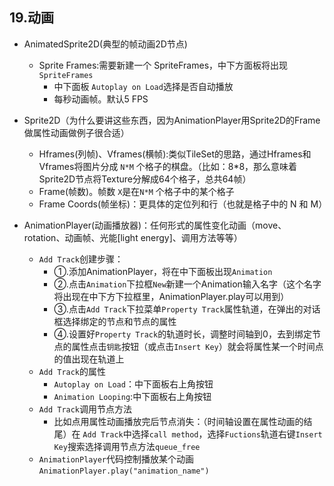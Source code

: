 ## 19.动画
- AnimatedSprite2D(典型的帧动画2D节点)
    - Sprite Frames:需要新建一个 SpriteFrames，中下方面板将出现 `SpriteFrames`
        - 中下面板 `Autoplay on Load`选择是否自动播放
        - 每秒动画帧。默认5 FPS

- Sprite2D（为什么要讲这些东西，因为AnimationPlayer用Sprite2D的Frame做属性动画做例子很合适）
    - Hframes(列帧)、Vframes(横帧):类似TileSet的思路，通过Hframes和Vframes将图片分成 `N*M` 个格子的棋盘。（比如：8*8，那么意味着Sprite2D节点将Texture分解成64个格子，总共64帧）
    - Frame(帧数)。帧数 `X`是在`N*M` 个格子中的某个格子
    - Frame Coords(帧坐标)：更具体的定位列和行（也就是格子中的 N 和 M）
- <a id='section19.3'>AnimationPlayer(动画播放器)</a>：任何形式的属性变化动画（move、rotation、动画帧、光能[light energy]、调用方法等等）
    - `Add Track`创建步骤：
        - ①.添加AnimationPlayer，将在中下面板出现`Animation`
        - ②.点击`Animation`下拉框`New`新建一个Animation输入名字（这个名字将出现在中下方下拉框里，AnimationPlayer.play可以用到）
        - ③.点击`Add Track`下拉菜单`Property Track`属性轨道，在弹出的对话框选择绑定的节点和节点的属性
        - ④.设置好`Property Track`的轨道时长，调整时间轴到0，去到绑定节点的属性点击`钥匙`按钮（或点击`Insert Key`）就会将属性某一个时间点的值出现在轨道上
    - `Add Track`的属性
        - `Autoplay on Load`：中下面板右上角按钮
        - `Animation Looping`:中下面板右上角按钮
    - `Add Track`调用节点方法
        - 比如点用属性动画播放完后节点消失：（时间轴设置在属性动画的结尾）在 `Add Track`中选择`call method`，选择`Fuctions`轨道右键`Insert Key`搜索选择调用节点方法`queue_free`
    - `AnimationPlayer`代码控制播放某个动画`AnimationPlayer.play("animation_name")`